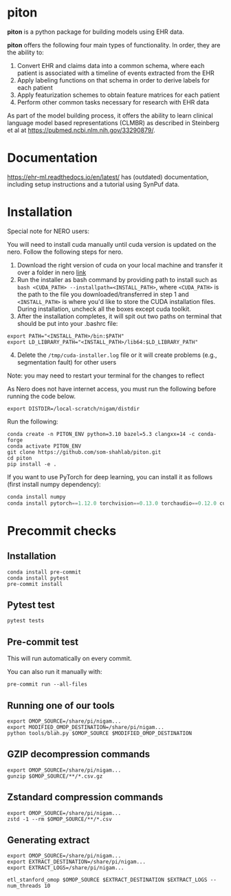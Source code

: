 # piton

**piton** is a python package for building models using EHR data.

**piton** offers the following four main types of functionality. In order, they are the ability to:
1. Convert EHR and claims data into a common schema, where each patient is associated with a timeline of events extracted from the EHR
2. Apply labeling functions on that schema in order to derive labels for each patient
3. Apply featurization schemes to obtain feature matrices for each patient
4. Perform other common tasks necessary for research with EHR data

As part of the model building process, it offers the ability to learn clinical language model based representations (CLMBR) as described in Steinberg et al at https://pubmed.ncbi.nlm.nih.gov/33290879/.


# Documentation

https://ehr-ml.readthedocs.io/en/latest/ has (outdated) documentation, including setup instructions and a tutorial using SynPuf data.

# Installation

Special note for NERO users:

You will need to install cuda manually until cuda version is updated on the nero. Follow the following steps for nero.

1. Download the right version of cuda on your local machine and transfer it over a folder in nero [link](https://developer.nvidia.com/cuda-11.1.1-download-archive?target_os=Linux&target_arch=x86_64&target_distro=Ubuntu&target_version=1804&target_type=runfilelocal)
2. Run the installer as bash command by providing path to install such as `bash <CUDA_PATH> --installpath=<INSTALL_PATH>`, where `<CUDA_PATH>` is the path to the file you downloaded/transferred in step 1 and `<INSTALL_PATH>` is where you'd like to store the CUDA installation files. During installation, uncheck all the boxes except cuda toolkit.
3. After the installation completes, it will spit out two paths on terminal that should be put into your .bashrc file:
```
export PATH="<INSTALL_PATH>/bin:$PATH"
export LD_LIBRARY_PATH="<INSTALL_PATH>/lib64:$LD_LIBRARY_PATH"
```
4. Delete the `/tmp/cuda-installer.log` file or it will create problems (e.g., segmentation fault) for other users

Note: you may need to restart your terminal for the changes to reflect

As Nero does not have internet access, you must run the following before running the code below.

```
export DISTDIR=/local-scratch/nigam/distdir
```

Run the following:

```
conda create -n PITON_ENV python=3.10 bazel=5.3 clangxx=14 -c conda-forge
conda activate PITON_ENV
git clone https://github.com/som-shahlab/piton.git
cd piton
pip install -e .
```

If you want to use PyTorch for deep learning, you can install it as follows (first install numpy dependency):
```python
conda install numpy
conda install pytorch==1.12.0 torchvision==0.13.0 torchaudio==0.12.0 cudatoolkit=11.3 -c pytorch
```

# Precommit checks

## Installation
```
conda install pre-commit
conda install pytest
pre-commit install
```

## Pytest test

```
pytest tests
```

## Pre-commit test

This will run automatically on every commit.

You can also run it manually with:

```
pre-commit run --all-files
```


## Running one of our tools
```
export OMOP_SOURCE=/share/pi/nigam...
export MODIFIED_OMOP_DESTINATION=/share/pi/nigam...
python tools/blah.py $OMOP_SOURCE $MODIFIED_OMOP_DESTINATION
```


## GZIP decompression commands
```
export OMOP_SOURCE=/share/pi/nigam...
gunzip $OMOP_SOURCE/**/*.csv.gz
```

## Zstandard compression commands
```
export OMOP_SOURCE=/share/pi/nigam...
zstd -1 --rm $OMOP_SOURCE/**/*.csv
```

## Generating extract

```
export OMOP_SOURCE=/share/pi/nigam...
export EXTRACT_DESTINATION=/share/pi/nigam...
export EXTRACT_LOGS=/share/pi/nigam...

etl_stanford_omop $OMOP_SOURCE $EXTRACT_DESTINATION $EXTRACT_LOGS --num_threads 10
```
